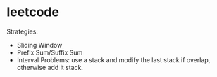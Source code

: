 # leetcode

Strategies:
- Sliding Window
- Prefix Sum/Suffix Sum
- Interval Problems: use a stack and modify the last stack if overlap, otherwise add it stack.
